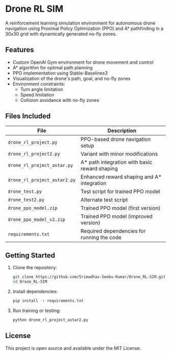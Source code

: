 # Drone RL SIM

A reinforcement learning simulation environment for autonomous drone navigation using Proximal Policy Optimization (PPO) and A* pathfinding in a 30x30 grid with dynamically generated no-fly zones.

## Features

- Custom OpenAI Gym environment for drone movement and control
- A* algorithm for optimal path planning
- PPO implementation using Stable-Baselines3
- Visualization of the drone's path, goal, and no-fly zones
- Environment constraints:
  - Turn angle limitation
  - Speed limitation
  - Collision avoidance with no-fly zones

## Files Included

| File                        | Description                                          |
|-----------------------------|------------------------------------------------------|
| `drone_rl_project.py`       | PPO-based drone navigation setup                    |
| `drone_rl_project2.py`      | Variant with minor modifications                    |
| `drone_rl_project_astar.py` | A* path integration with basic reward shaping       |
| `drone_rl_project_astar2.py`| Enhanced reward shaping and A* integration          |
| `drone_test.py`             | Test script for trained PPO model                  |
| `drone_test2.py`            | Alternate test script                               |
| `drone_ppo_model.zip`       | Trained PPO model (first version)                  |
| `drone_ppo_model_v2.zip`    | Trained PPO model (improved version)               |
| `requirements.txt`          | Required dependencies for running the code         |

## Getting Started

1. Clone the repository:
   ```bash
   git clone https://github.com/Srimadhav-Seebu-Kumar/Drone_RL-SIM.git
   cd Drone_RL-SIM
   ```

2. Install dependencies:
   ```bash
   pip install -r requirements.txt
   ```

3. Run training or testing:
   ```bash
   python drone_rl_project_astar2.py
   ```

## License

This project is open source and available under the MIT License.
